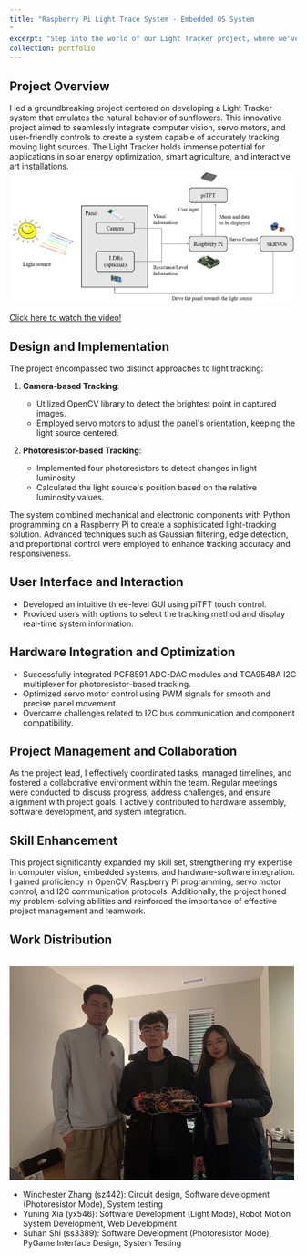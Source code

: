 ```yaml
---
title: "Raspberry Pi Light Trace System - Embedded OS System
"
excerpt: "Step into the world of our Light Tracker project, where we've attempted to recreate the fascinating behavior of sunflowers. Through a combination of camera input, servo motors, and user-friendly controls, our system aims to follow moving light sources. Join us as we explore the intersection of nature and technology.<br/><img src='/images/portfolio-3.png'>"
collection: portfolio
---
```


## Project Overview
I led a groundbreaking project centered on developing a Light Tracker system that emulates the natural behavior of sunflowers. This innovative project aimed to seamlessly integrate computer vision, servo motors, and user-friendly controls to create a system capable of accurately tracking moving light sources. The Light Tracker holds immense potential for applications in solar energy optimization, smart agriculture, and interactive art installations.<br/><img src='/images/portfolio-4.png'>

[Click here to watch the video!](https://www.bilibili.com/video/BV1qd4y1v7ze/)

## Design and Implementation
The project encompassed two distinct approaches to light tracking:

1. **Camera-based Tracking**:  
   - Utilized OpenCV library to detect the brightest point in captured images.
   - Employed servo motors to adjust the panel's orientation, keeping the light source centered.

2. **Photoresistor-based Tracking**:  
   - Implemented four photoresistors to detect changes in light luminosity.
   - Calculated the light source's position based on the relative luminosity values.

The system combined mechanical and electronic components with Python programming on a Raspberry Pi to create a sophisticated light-tracking solution. Advanced techniques such as Gaussian filtering, edge detection, and proportional control were employed to enhance tracking accuracy and responsiveness.

## User Interface and Interaction
- Developed an intuitive three-level GUI using piTFT touch control.
- Provided users with options to select the tracking method and display real-time system information.

## Hardware Integration and Optimization
- Successfully integrated PCF8591 ADC-DAC modules and TCA9548A I2C multiplexer for photoresistor-based tracking.
- Optimized servo motor control using PWM signals for smooth and precise panel movement.
- Overcame challenges related to I2C bus communication and component compatibility.

## Project Management and Collaboration
As the project lead, I effectively coordinated tasks, managed timelines, and fostered a collaborative environment within the team. Regular meetings were conducted to discuss progress, address challenges, and ensure alignment with project goals. I actively contributed to hardware assembly, software development, and system integration.

## Skill Enhancement
This project significantly expanded my skill set, strengthening my expertise in computer vision, embedded systems, and hardware-software integration. I gained proficiency in OpenCV, Raspberry Pi programming, servo motor control, and I2C communication protocols. Additionally, the project honed my problem-solving abilities and reinforced the importance of effective project management and teamwork.

## Work Distribution
<br/><img src='/images/portfolio-3.png'>  
- Winchester Zhang (sz442): Circuit design, Software development (Photoresistor Mode), System testing  
- Yuning Xia (yx546): Software Development (Light Mode), Robot Motion System Development, Web Development  
- Suhan Shi (ss3389): Software Development (Photoresistor Mode), PyGame Interface Design, System Testing





